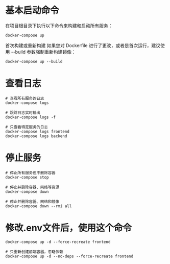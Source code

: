 # 基本启动命令
在项目根目录下执行以下命令来构建和启动所有服务：
```
docker-compose up
```

首次构建或重新构建
如果您对 Dockerfile 进行了更改，或者是首次运行，建议使用 --build 参数强制重新构建镜像：
```
docker-compose up --build
```

# 查看日志
```
# 查看所有服务的日志
docker-compose logs

# 跟踪日志实时输出
docker-compose logs -f

# 只查看特定服务的日志
docker-compose logs frontend
docker-compose logs backend
```

# 停止服务
```
# 停止所有服务但不删除容器
docker-compose stop

# 停止并删除容器、网络等资源
docker-compose down

# 停止并删除容器、网络和镜像
docker-compose down --rmi all
```

# 修改.env文件后，使用这个命令
```
docker-compose up -d --force-recreate frontend

# 只重新创建前端容器，忽略依赖
docker-compose up -d --no-deps --force-recreate frontend
```
